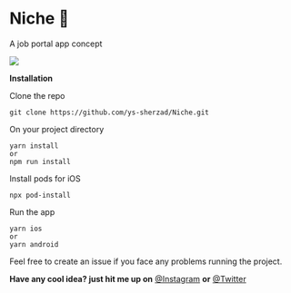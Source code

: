 # Niche 👑
A job portal app concept

![](Niche.gif)

**Installation**

Clone the repo
```
git clone https://github.com/ys-sherzad/Niche.git
```
On your project directory

```
yarn install
or
npm run install
```
Install pods for iOS
```
npx pod-install
```
Run the app
```
yarn ios
or 
yarn android
```

Feel free to create an issue if you face any problems running the project.

**Have any cool idea? just hit me up on**
[@Instagram](https://www.instagram.com/ys.sherzad/) **or**
[@Twitter](https://twitter.com/YasirSherzad) 
